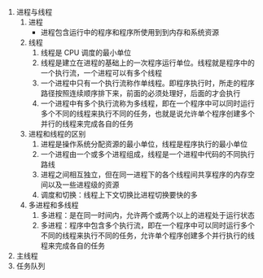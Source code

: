 <!--
 * @Descripttion: 
 * @version: 
 * @Author: Evildoer98
 * @Date: 2021-10-17 23:14:37
 * @LastEditors: Evildoer98
 * @LastEditTime: 2021-10-18 00:06:10
-->

1. 进程与线程
    1. 进程
        * 进程包含运行中的程序和程序所使用到到内存和系统资源
    2. 线程
        1. 线程是 CPU 调度的最小单位
        2. 线程是建立在进程的基础上的一次程序运行单位。线程就是程序中的一个执行流，一个进程可以有多个线程
        3. 一个进程中只有一个执行流称作单线程。即程序执行时，所走的程序路径按照连续顺序排下来，前面的必须处理好，后面的才会执行
        4. 一个进程中有多个执行流称为多线程，即在一个程序中可以同时运行多个不同的线程来执行不同的任务，也就是说允许单个程序创建多个并行的线程来完成各自的任务
    3. 进程和线程的区别
        1. 进程是操作系统分配资源的最小单位，线程是程序执行的最小单位
        2. 一个进程由一个或多个进程组成，线程是一个进程中代码的不同执行路线
        3. 进程之间相互独立，但在同一进程下的各个线程间共享程序的内存空间以及一些进程级的资源
        4. 调度和切换：线程上下文切换比进程切换要快的多
    4. 多进程和多线程
        1. 多进程：是在同一时间内，允许两个或两个以上的进程处于运行状态
        2. 多进程：程序中包含多个执行流，即在一个程序中可以同时运行多个不同的线程来执行不同的任务，允许单个程序创建多个并行执行的线程来完成各自的任务
2. 主线程
3. 任务队列
